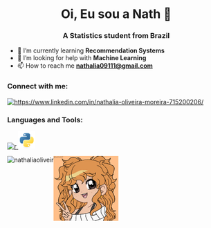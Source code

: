 <h1 align="center">Oi, Eu sou a Nath 👋</h1>
<h3 align="center">A Statistics student from Brazil </h3>

- 🌱 I’m currently learning **Recommendation Systems**
- 🤝 I’m looking for help with **Machine Learning**
- 📫 How to reach me **nathalia09111@gmail.com**

<h3 align="left">Connect with me:</h3>
<p align="left">
<a href="https://linkedin.com/in/https://www.linkedin.com/in/nathalia-oliveira-moreira-715200206/" target="blank"><img align="center" src="https://raw.githubusercontent.com/rahuldkjain/github-profile-readme-generator/master/src/images/icons/Social/linked-in-alt.svg" alt="https://www.linkedin.com/in/nathalia-oliveira-moreira-715200206/" height="30" width="40" /></a>
</p>


<h3 align="left">Languages and Tools:</h3>
<p align="left"> <a href="https://www.r-project.org/" target="_blank" rel="noreferrer"> <img src="https://www.r-project.org/Rlogo.png" alt="r" width="40" height="40"/> </a> <a href="https://www.python.org" target="_blank" rel="noreferrer"> <img src="https://raw.githubusercontent.com/devicons/devicon/master/icons/python/python-original.svg" alt="python" width="40" height="40"/> </a> </p>
<p><img align="left" src="https://github-readme-stats.vercel.app/api/top-langs?username=nathaliaoliveir&show_icons=true&locale=en&layout=compact" alt="nathaliaoliveir" /></p>

<img src="ezgif.com-animated-gif-maker.gif" alt="gif hi" width="150"/>
